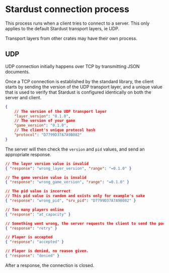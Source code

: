 # Stardust connection process
This process runs when a client tries to connect to a server.
This only applies to the default Stardust transport layers, ie UDP.

Transport layers from other crates may have their own process.

## UDP
UDP connection initially happens over TCP by transmitting JSON documents.

Once a TCP connection is established by the standard library, the client starts by sending the version of the UDP transport layer, and a unique value that is used to verify that Stardust is configured identically on both the server and client.

```json
{
    // The version of the UDP transport layer
    "layer_version": "0.1.0",
    // The version of your game
    "game_version": "0.1.0",
    // The client's unique protocol hash
    "protocol": "D7799D37A7A9B082"
}
```

The server will then check the `version` and `pid` values, and send an appropriate response.

```json
// The layer version value is invalid
{ "response": "wrong_layer_version", "range": "=0.1.0" }
```
```json
// The game version value is invalid
{ "response": "wrong_game_version", "range": "=0.1.0" }
```
```json
// The pid value is incorrect
// This pid value is random and exists only for example's sake
{ "response": "wrong_pid", "srv_pid": "D7799D37A7A9B082" }
```
```json
// Too many players online
{ "response": "at_capacity" }
```
```json
// Something went wrong, the server requests the client to send the packet again
{ "response": "retry" }
```
```json
// Player is accepted
{ "response": "accepted" }
```
```json
// Player is denied, no reason given.
{ "response": "denied" }
```

After a response, the connection is closed.